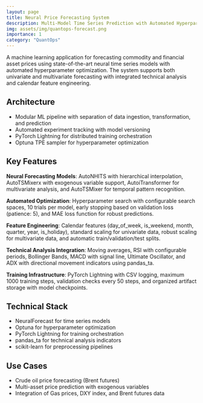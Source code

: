 ```yaml
---
layout: page
title: Neural Price Forecasting System
description: Multi-Model Time Series Prediction with Automated Hyperparameter Tuning
img: assets/img/quantops-forecast.png
importance: 1
category: "QuantOps"
---
```


A machine learning application for forecasting commodity and financial asset prices using state-of-the-art neural time series models with automated hyperparameter optimization. The system supports both univariate and multivariate forecasting with integrated technical analysis and calendar feature engineering.

## Architecture
- Modular ML pipeline with separation of data ingestion, transformation, and prediction
- Automated experiment tracking with model versioning
- PyTorch Lightning for distributed training orchestration
- Optuna TPE sampler for hyperparameter optimization

## Key Features
**Neural Forecasting Models**: AutoNHITS with hierarchical interpolation, AutoTSMixerx with exogenous variable support, AutoiTransformer for multivariate analysis, and AutoTSMixer for temporal pattern recognition.

**Automated Optimization**: Hyperparameter search with configurable search spaces, 10 trials per model, early stopping based on validation loss (patience: 5), and MAE loss function for robust predictions.

**Feature Engineering**: Calendar features (day_of_week, is_weekend, month, quarter, year, is_holiday), standard scaling for univariate data, robust scaling for multivariate data, and automatic train/validation/test splits.

**Technical Analysis Integration**: Moving averages, RSI with configurable periods, Bollinger Bands, MACD with signal line, Ultimate Oscillator, and ADX with directional movement indicators using pandas_ta.

**Training Infrastructure**: PyTorch Lightning with CSV logging, maximum 1000 training steps, validation checks every 50 steps, and organized artifact storage with model checkpoints.

## Technical Stack
- NeuralForecast for time series models
- Optuna for hyperparameter optimization
- PyTorch Lightning for training orchestration
- pandas_ta for technical analysis indicators
- scikit-learn for preprocessing pipelines

## Use Cases
- Crude oil price forecasting (Brent futures)
- Multi-asset price prediction with exogenous variables
- Integration of Gas prices, DXY index, and Brent futures data
